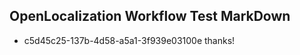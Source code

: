 ## OpenLocalization Workflow Test MarkDown
* c5d45c25-137b-4d58-a5a1-3f939e03100e thanks!

<!--HONumber=Sep16_HO1-->


